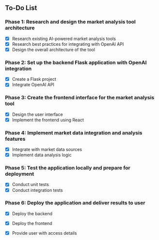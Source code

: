 ## To-Do List

### Phase 1: Research and design the market analysis tool architecture
- [x] Research existing AI-powered market analysis tools
- [x] Research best practices for integrating with OpenAI API
- [x] Design the overall architecture of the tool

### Phase 2: Set up the backend Flask application with OpenAI integration
- [x] Create a Flask project
- [x] Integrate OpenAI API

### Phase 3: Create the frontend interface for the market analysis tool
- [x] Design the user interface
- [x] Implement the frontend using React

### Phase 4: Implement market data integration and analysis features
- [x] Integrate with market data sources
- [x] Implement data analysis logic

### Phase 5: Test the application locally and prepare for deployment
- [x] Conduct unit tests
- [x] Conduct integration tests

### Phase 6: Deploy the application and deliver results to user
- [x] Deploy the backend
- [x] Deploy the frontend
- [x] Provide user with access details

